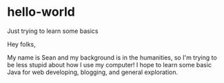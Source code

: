 # hello-world
Just trying to learn some basics

Hey folks,

My name is Sean and my background is in the humanities, so I'm trying to be less stupid about how I use my computer! I hope to learn some basic Java for web developing, blogging, and general exploration. 

